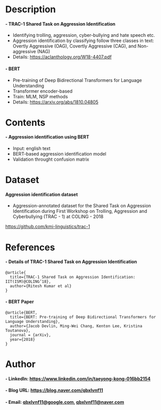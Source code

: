 Description
=============

#### - TRAC-1 Shared Task on Aggression Identification
- Identifying trolling, aggression, cyber-bullying and hate speech etc.
- Aggression identification by classifying follow three classes in text: Overtly Aggressive (OAG), Covertly Aggressive (CAG), and Non-aggressive (NAG)
- Details: https://aclanthology.org/W18-4407.pdf

#### - BERT
- Pre-training of Deep Bidirectional Transformers for Language Understanding
- Transformer encoder-based
- Train: MLM, NSP methods
- Details: https://arxiv.org/abs/1810.04805

Contents
=============

#### - Aggression identification using BERT
- Input: english text
- BERT-based aggression identification model
- Validation throught confusion matrix

Dataset
=============

#### Aggression identification dataset

- Aggression-annotated dataset for the Shared Task on Aggression Identification during First Workshop on Trolling, Aggression and Cyberbullying (TRAC - 1) at COLING - 2018

https://github.com/kmi-linguistics/trac-1

References
=============


#### - Details of TRAC-1 Shared Task on Aggression Identification
```
@article{
  title={TRAC-1 Shared Task on Aggression Identification: IIT(ISM)@COLING’18},
  author={Ritesh Kumar et al}
}
```

#### - BERT Paper
```
@article{BERT,
  title={BERT: Pre-training of Deep Bidirectional Transformers for Language Understanding},
  author={Jacob Devlin, Ming-Wei Chang, Kenton Lee, Kristina Toutanova},
  journal = {arXiv},
  year={2018}
}
```

Author
=============

#### - LinkedIn: https://www.linkedin.com/in/taeyong-kong-016bb2154

#### - Blog URL: https://blog.naver.com/qbxlvnf11

#### - Email: qbxlvnf11@google.com, qbxlvnf11@naver.com
